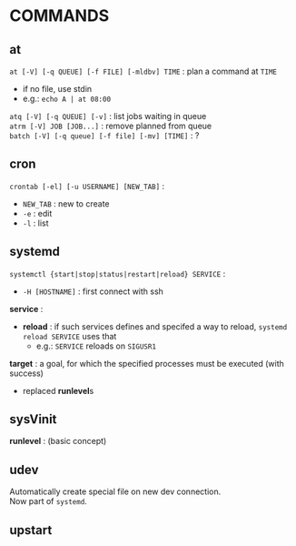 # COMMANDS


## at

`at [-V] [-q QUEUE] [-f FILE] [-mldbv] TIME` : plan a command at `TIME`  
*	if no file, use stdin
*	e.g.: `echo A | at 08:00`

`atq [-V] [-q QUEUE] [-v]` : list jobs waiting in queue  
`atrm [-V] JOB [JOB...]` : remove planned from queue  
`batch [-V] [-q queue] [-f file] [-mv] [TIME]` : ?  

## cron

`crontab [-el] [-u USERNAME] [NEW_TAB]` :   
*	`NEW_TAB` : new to create
*	`-e` : edit
*	`-l` : list


## systemd

`systemctl {start|stop|status|restart|reload} SERVICE` :  
*	`-H [HOSTNAME]` : first connect with ssh

**service** :
*	**reload** : if such services defines and specifed a way to reload, `systemd reload SERVICE` uses that
	*	e.g.: `SERVICE` reloads on `SIGUSR1`

**target** : a goal, for which the specified processes must be executed (with success)
*	replaced **runlevel**s

## sysVinit

**runlevel** : (basic concept)  

## udev
Automatically create special file on new dev connection.  
Now part of `systemd`.  

## upstart
